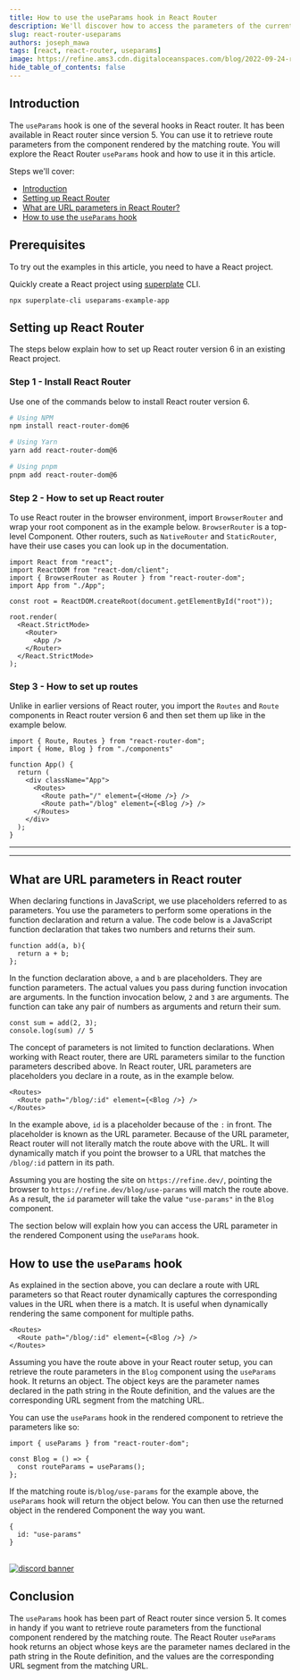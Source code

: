 ```yaml
---
title: How to use the useParams hook in React Router
description: We'll discover how to access the parameters of the current route with the useParams hook in React Router.
slug: react-router-useparams
authors: joseph_mawa
tags: [react, react-router, useparams]
image: https://refine.ams3.cdn.digitaloceanspaces.com/blog/2022-09-24-router-use-params/social.jpg
hide_table_of_contents: false
---
```





## Introduction

The `useParams` hook is one of the several hooks in React router. It has been available in React router since version 5. You can use it to retrieve route parameters from the component rendered by the matching route. You will explore the React Router `useParams` hook and how to use it in this article.

Steps we'll cover:
- [Introduction](#introduction)  
- [Setting up React Router](#setting-up-react-router)
- [What are URL parameters in React Router?](#what-are-url-parameters-in-react-router)
- [How to use the  `useParams` hook](#how-to-use-the-useparams-hook)


## Prerequisites

To try out the examples in this article, you need to have a React project.

Quickly create a React project using [superplate](https://github.com/pankod/superplate) CLI.

``` 
npx superplate-cli useparams-example-app
```

## Setting up React Router

The steps below explain how to set up React router version 6 in an existing React project.

### Step 1 - Install React Router

Use one of the commands below to install React router version 6.

```sh
# Using NPM
npm install react-router-dom@6

# Using Yarn
yarn add react-router-dom@6

# Using pnpm
pnpm add react-router-dom@6
````

### Step 2 - How to set up React router

To use React router in the browser environment, import `BrowserRouter` and wrap your root component as in the example below. `BrowserRouter` is a top-level Component. Other routers, such as `NativeRouter` and `StaticRouter`, have their use cases you can look up in the documentation.

```tsx
import React from "react";
import ReactDOM from "react-dom/client";
import { BrowserRouter as Router } from "react-router-dom";
import App from "./App";

const root = ReactDOM.createRoot(document.getElementById("root"));

root.render(
  <React.StrictMode>
    <Router>
      <App />
    </Router>
  </React.StrictMode>
);
```

### Step 3 - How to set up routes

Unlike in earlier versions of React router, you import the `Routes` and `Route` components in React router version 6 and then set them up like in the example below.

```tsx
import { Route, Routes } from "react-router-dom";
import { Home, Blog } from "./components"

function App() {
  return (
    <div className="App">
      <Routes>
        <Route path="/" element={<Home />} />
        <Route path="/blog" element={<Blog />} />
      </Routes>
    </div>
  );
}
```

---

<PromotionBanner title="CRUD apps are just boring!" image="/img/diagram.png" />

---

## What are URL parameters in React router

When declaring functions in JavaScript, we use placeholders referred to as parameters. You use the parameters to perform some operations in the function declaration and return a value. The code below is a JavaScript function declaration that takes two numbers and returns their sum.

```tsx
function add(a, b){
  return a + b;
};
```

In the function declaration above, `a` and `b` are placeholders. They are function parameters. The actual values you pass during function invocation are arguments. In the function invocation below, `2` and `3` are arguments. The function can take any pair of numbers as arguments and return their sum.

```tsx
const sum = add(2, 3);
console.log(sum) // 5
```

The concept of parameters is not limited to function declarations. When working with React router, there are URL parameters similar to the function parameters described above. In React router, URL parameters are placeholders you declare in a route, as in the example below.

```tsx
<Routes>
  <Route path="/blog/:id" element={<Blog />} /> 
</Routes>
```

In the example above, `id` is a placeholder because of the `:` in front. The placeholder is known as the URL parameter. Because of the URL parameter, React router will not literally match the route above with the URL. It will dynamically match if you point the browser to a URL that matches the `/blog/:id` pattern in its path.

Assuming you are hosting the site on `https://refine.dev/`, pointing the browser to `https://refine.dev/blog/use-params` will match the route above. As a result, the `id` parameter will take the value `"use-params"` in the `Blog` component. 

The section below will explain how you can access the URL parameter in the rendered Component using the `useParams` hook.

## How to use the  `useParams` hook

As explained in the section above, you can declare a route with URL parameters so that React router dynamically captures the corresponding values in the URL when there is a match. It is useful when dynamically rendering the same component for multiple paths.

```tsx
<Routes>
  <Route path="/blog/:id" element={<Blog />} /> 
</Routes>
```

Assuming you have the route above in your React router setup, you can retrieve the route parameters in the `Blog` component using the `useParams` hook. It returns an object. The object keys are the parameter names declared in the path string in the Route definition, and the values are the corresponding URL segment from the matching URL.

You can use the `useParams` hook in the rendered component to retrieve the parameters like so:

```tsx
import { useParams } from "react-router-dom";

const Blog = () => {
  const routeParams = useParams();
};
```

If the matching route is`/blog/use-params` for the example above, the `useParams` hook will return the object below. You can then use the returned object in the rendered Component the way you want.

```tsx
{
  id: "use-params"
}
```

<br/>
<div>
<a href="https://discord.gg/refine">
  <img  src="/img/discord_big_blue.png" alt="discord banner" />
</a>
</div>

## Conclusion

The `useParams` hook has been part of React router since version 5. It comes in handy if you want to retrieve route parameters from the functional component rendered by the matching route. The React Router `useParams` hook returns an object whose keys are the parameter names declared in the path string in the Route definition, and the values are the corresponding URL segment from the matching URL.
